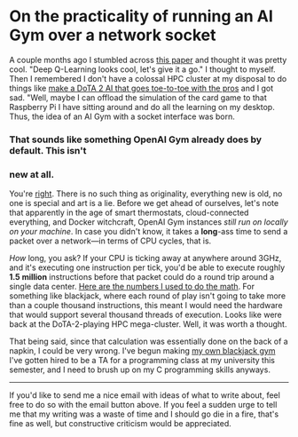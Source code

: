 # On the practicality of running an AI Gym over a network socket

A couple months ago I stumbled across 
[this paper](http://cs230.stanford.edu/files_winter_2018/projects/6940282.pdf) 
and thought it was pretty cool. "Deep Q-Learning looks cool, let's give it a 
go." I thought to myself. Then I remembered I don't have a colossal HPC cluster
 at my disposal to do things like [make a DoTA 2 AI that goes toe-to-toe with
the pros](https://blog.openai.com/openai-five/) and I got sad. "Well, maybe I 
can offload the simulation of the card game to that Raspberry Pi I have sitting 
around and do all the learning on my desktop. Thus, the idea of an AI Gym with 
 a socket interface was born. 

### That sounds like something OpenAI Gym already does by default. This isn't 
### new at all.

You're [right](https://stackoverflow.com/questions/40195740/how-to-run-openai-gym-render-over-a-server).
There is no such thing as originality, everything new is old, no one is special
 and art is a lie. Before we get ahead of ourselves, let's note that apparently
 in the age of smart thermostats, cloud-connected everything, and Docker 
witchcraft, OpenAI Gym instances _still run on locally on your machine_. In 
case you didn't know, it takes a **long**-ass time to send a packet over a 
network—in terms of CPU cycles, that is. 


_How_ long, you ask? If your CPU is ticking away at anywhere around 3GHz, and 
it's executing one instruction per tick, you'd be able to execute roughly 
**1.5 million** instructions before that packet could do a round trip around a
single data center. [Here are the numbers I used to do the 
math](https://people.eecs.berkeley.edu/~rcs/research/interactive_latency.html).
For something like blackjack, where each round of play isn't going to take more
than a couple thousand instructions, this meant I would need the hardware that 
would support several thousand threads of execution. Looks like were back at 
the DoTA-2-playing HPC mega-cluster. Well, it was worth a thought. 


That being said, since that calculation was essentially done on the back of a 
napkin, I could be very wrong. I've begun making [my own blackjack gym](https://github.com/dwrodri/blackjack_gym)
I've gotten hired to be a TA for a programming class at my university this 
semester, and I need to brush up on my C programming skills anyways.

---

If you'd like to send me a nice email with ideas of what to write about, feel 
free to do so with the email button above. If you feel a sudden urge to tell 
me that my writing was a waste of time and I should go die in a fire, that's 
fine as well, but constructive criticism would be appreciated. 
